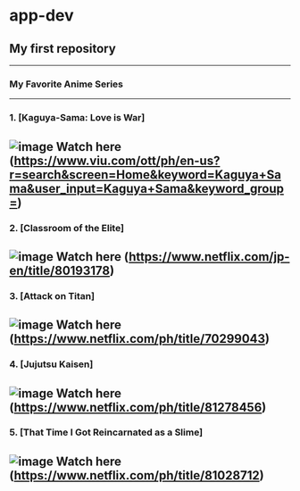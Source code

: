 # app-dev
## My first repository

--- 
### My Favorite Anime Series
---
### 1. [Kaguya-Sama: Love is War]
![image](https://m.media-amazon.com/images/M/MV5BYjEwNjEwYzgtZGZkMy00MTBjLTg2MmYtNDk0MzY2NmU0MmNiXkEyXkFqcGdeQXVyMzgxODM4NjM@._V1_FMjpg_UX1000_.jpg)
Watch here (https://www.viu.com/ott/ph/en-us?r=search&screen=Home&keyword=Kaguya+Sama&user_input=Kaguya+Sama&keyword_group=)
---
### 2. [Classroom of the Elite]
![image](https://i.pinimg.com/originals/7d/4b/1b/7d4b1bd31b316c272d14f8215fd762e7.png)
Watch here (https://www.netflix.com/jp-en/title/80193178)
---
### 3. [Attack on Titan]
![image](https://static.wikia.nocookie.net/shingekinokyojin/images/d/d8/Attack_on_Titan_Season_1.jpg/revision/latest/scale-to-width-down/1200?cb=20211005182832)
Watch here (https://www.netflix.com/ph/title/70299043)
---
### 4. [Jujutsu Kaisen]
![image](https://images-cdn.ubuy.co.id/1155HLWU-japan-anime-manga-poster-jujutsu.jpg)
Watch here (https://www.netflix.com/ph/title/81278456)
---
### 5. [That Time I Got Reincarnated as a Slime]
![image](https://static.wikia.nocookie.net/tensei-shitara-slime-datta-ken/images/d/db/Promo_visual.jpg/revision/latest?cb=20190603084236)
Watch here (https://www.netflix.com/ph/title/81028712)
---
